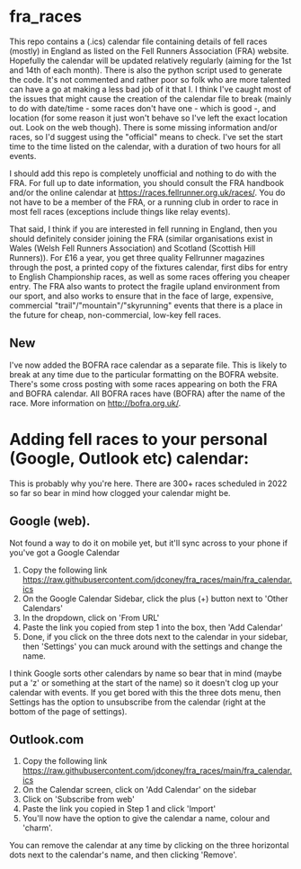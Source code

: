 # fra_races

This repo contains a (.ics) calendar file containing details of fell races (mostly) in England as listed on the Fell Runners Association (FRA) website. Hopefully the calendar will be updated relatively regularly (aiming for the 1st and 14th of each month). There is also the python script used to generate the code. It's not commented and rather poor so folk who are more talented can have a go at making a less bad job of it that I. I think I've caught most of the issues that might cause the creation of the calendar file to break (mainly to do with date/time - some races don't have one - which is good -, and location (for some reason it just won't behave so I've left the exact location out. Look on the web though). There is some missing information and/or races, so I'd suggest using the "official" means to check. I've set the start time to the time listed on the calendar, with a duration of two hours for all events.

I should add this repo is completely unofficial and nothing to do with the FRA. For full up to date information, you should consult the FRA handbook and/or the online calendar at https://races.fellrunner.org.uk/races/. You do not have to be a member of the FRA, or a running club in order to race in most fell races (exceptions include things like relay events).

That said, I think if you are interested in fell running in England, then you should definitely consider joining the FRA (similar organisations exist in Wales (Welsh Fell Runners Association) and Scotland (Scottish Hill Runners)). For £16 a year, you get three quality Fellrunner magazines through the post, a printed copy of the fixtures calendar, first dibs for entry to English Championship races, as well as some races offering you cheaper entry. The FRA also wants to protect the fragile upland environment from our sport, and also works to ensure that in the face of large, expensive, commercial "trail"/"mountain"/"skyrunning" events that there is a place in the future for cheap, non-commercial, low-key fell races.

## New

I've now added the BOFRA race calendar as a separate file. This is likely to break at any time due to the particular formatting on the BOFRA website. There's some cross posting with some races appearing on both the FRA and BOFRA calendar. All BOFRA races have (BOFRA) after the name of the race. More information on http://bofra.org.uk/. 

# Adding fell races to your personal (Google, Outlook etc) calendar:

This is probably why you're here. There are 300+ races scheduled in 2022 so far so bear in mind how clogged your calendar might be.

## Google (web).
Not found a way to do it on mobile yet, but it'll sync across to your phone if you've got a Google Calendar

1. Copy the following link https://raw.githubusercontent.com/jdconey/fra_races/main/fra_calendar.ics
2. On the Google Calendar Sidebar, click the plus (+) button next to 'Other Calendars'
3. In the dropdown, click on 'From URL'
4. Paste the link you copied from step 1 into the box, then 'Add Calendar'
5. Done, if you click on the three dots next to the calendar in your sidebar, then 'Settings' you can muck around with the settings and change the name.

I think Google sorts other calendars by name so bear that in mind (maybe put a 'z' or something at the start of the name) so it doesn't clog up your calendar with events.
If you get bored with this the three dots menu, then Settings has the option to unsubscribe from the calendar (right at the bottom of the page of settings).

## Outlook.com
1. Copy the following link https://raw.githubusercontent.com/jdconey/fra_races/main/fra_calendar.ics
2. On the Calendar screen, click on 'Add Calendar' on the sidebar
3. Click on 'Subscribe from web'
4. Paste the link you copied in Step 1 and click 'Import'
5. You'll now have the option to give the calendar a name, colour and 'charm'.

You can remove the calendar at any time by clicking on the three horizontal dots next to the calendar's name, and then clicking 'Remove'.
